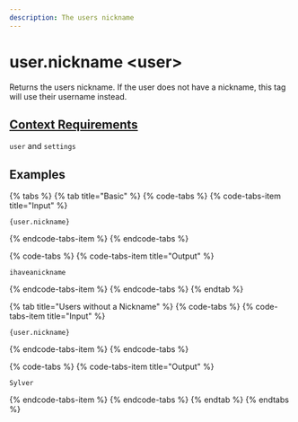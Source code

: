 ```yaml
---
description: The users nickname
---
```


# user.nickname &lt;user&gt;

Returns the users nickname. If the user does not have a nickname, this tag will use their username instead.

## [Context Requirements](../tags.md#context-requirements)

`user` and `settings`

## Examples

{% tabs %}
{% tab title="Basic" %}
{% code-tabs %}
{% code-tabs-item title="Input" %}
```text
{user.nickname}
```
{% endcode-tabs-item %}
{% endcode-tabs %}

{% code-tabs %}
{% code-tabs-item title="Output" %}
```text
ihaveanickname
```
{% endcode-tabs-item %}
{% endcode-tabs %}
{% endtab %}

{% tab title="Users without a Nickname" %}
{% code-tabs %}
{% code-tabs-item title="Input" %}
```text
{user.nickname}
```
{% endcode-tabs-item %}
{% endcode-tabs %}

{% code-tabs %}
{% code-tabs-item title="Output" %}
```text
Sylver
```
{% endcode-tabs-item %}
{% endcode-tabs %}
{% endtab %}
{% endtabs %}

